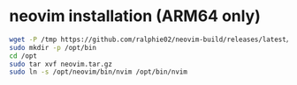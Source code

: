 # neovim installation (ARM64 only)

```bash
wget -P /tmp https://github.com/ralphie02/neovim-build/releases/latest/download/neovim.tar.gz
sudo mkdir -p /opt/bin
cd /opt
sudo tar xvf neovim.tar.gz
sudo ln -s /opt/neovim/bin/nvim /opt/bin/nvim
```
